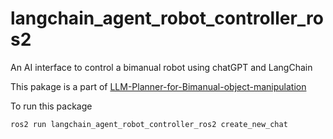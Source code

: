 # langchain_agent_robot_controller_ros2
An AI interface to control a bimanual robot using chatGPT and LangChain

This pakage is a part of [LLM-Planner-for-Bimanual-object-manipulation](https://github.com/andreasHovaldt/LLM-Planner-for-Bimanual-object-manipulation) 

To run this package
```shell
ros2 run langchain_agent_robot_controller_ros2 create_new_chat
```


